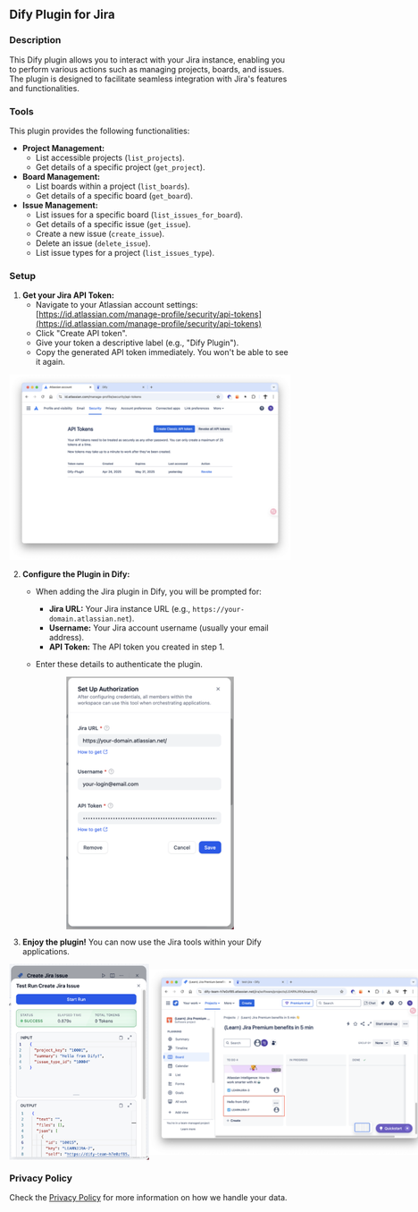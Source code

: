 ## Dify Plugin for Jira

### Description

This Dify plugin allows you to interact with your Jira instance, enabling you to perform various actions such as managing projects, boards, and issues. The plugin is designed to facilitate seamless integration with Jira's features and functionalities.

### Tools

This plugin provides the following functionalities:

*   **Project Management:**
    *   List accessible projects (`list_projects`).
    *   Get details of a specific project (`get_project`).
*   **Board Management:**
    *   List boards within a project (`list_boards`).
    *   Get details of a specific board (`get_board`).
*   **Issue Management:**
    *   List issues for a specific board (`list_issues_for_board`).
    *   Get details of a specific issue (`get_issue`).
    *   Create a new issue (`create_issue`).
    *   Delete an issue (`delete_issue`).
    *   List issue types for a project (`list_issues_type`).

### Setup

1.  **Get your Jira API Token:**
    *   Navigate to your Atlassian account settings: [https://id.atlassian.com/manage-profile/security/api-tokens](https://id.atlassian.com/manage-profile/security/api-tokens)
    *   Click "Create API token".
    *   Give your token a descriptive label (e.g., "Dify Plugin").
    *   Copy the generated API token immediately. You won't be able to see it again.

![get-token](_assets/get-token.png)

2.  **Configure the Plugin in Dify:**
    *   When adding the Jira plugin in Dify, you will be prompted for:
        *   **Jira URL:** Your Jira instance URL (e.g., `https://your-domain.atlassian.net`).
        *   **Username:** Your Jira account username (usually your email address).
        *   **API Token:** The API token you created in step 1.

    *   Enter these details to authenticate the plugin.

<div style="display: flex; justify-content: center; align-items: center;">
    <img src="_assets/auth.png" alt="Authentication Example" width="300px"/>
</div>

3.  **Enjoy the plugin!** You can now use the Jira tools within your Dify applications.

<div style="display: flex; justify-content: space-around; align-items: center;">
    <img src="_assets/create-issue.png" alt="Usage Example" width="250px"/>
    <img src="_assets/result.png" alt="Example" width="600px"/>
</div>

### Privacy Policy

Check the [Privacy Policy](PRIVACY.md) for more information on how we handle your data.

